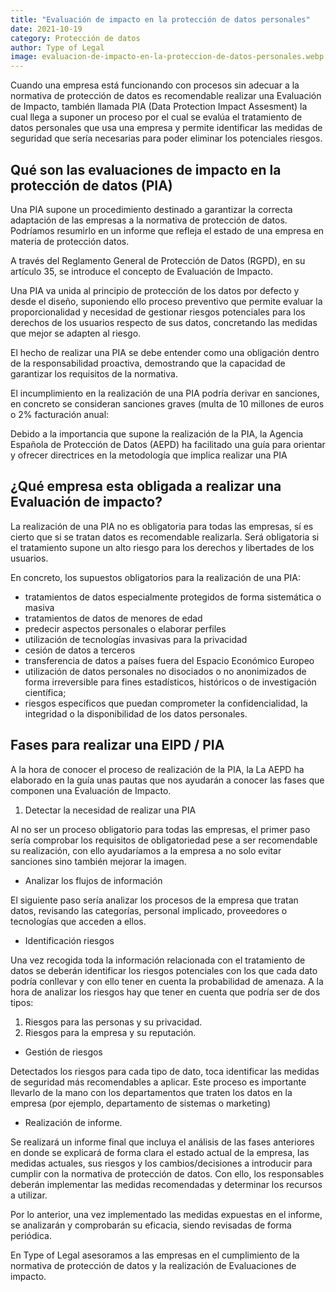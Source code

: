 ```yaml
---
title: "Evaluación de impacto en la protección de datos personales"
date: 2021-10-19
category: Protección de datos
author: Type of Legal
image: evaluacion-de-impacto-en-la-proteccion-de-datos-personales.webp
---
```


Cuando una empresa está funcionando con procesos sin adecuar a la normativa de protección de datos es recomendable realizar una Evaluación de Impacto, también llamada PIA (Data Protection Impact Assesment) la cual llega a suponer un proceso por el cual se evalúa el tratamiento de datos personales que usa una empresa y permite identificar las medidas de seguridad que sería necesarias para poder eliminar los potenciales riesgos.

**Qué son las evaluaciones de impacto en la protección de datos (PIA)**
-----------------------------------------------------------------------

Una PIA supone un procedimiento destinado a garantizar la correcta adaptación de las empresas a la normativa de protección de datos. Podríamos resumirlo en un informe que refleja el estado de una empresa en materia de protección datos.

A través del Reglamento General de Protección de Datos (RGPD), en su artículo 35, se introduce el concepto de Evaluación de Impacto.

Una PIA va unida al principio de protección de los datos por defecto y desde el diseño, suponiendo ello proceso preventivo que permite evaluar la proporcionalidad y necesidad de gestionar riesgos potenciales para los derechos de los usuarios respecto de sus datos, concretando las medidas que mejor se adapten al riesgo.

El hecho de realizar una PIA se debe entender como una obligación dentro de la responsabilidad proactiva, demostrando que la capacidad de garantizar los requisitos de la normativa.

El incumplimiento en la realización de una PIA podría derivar en sanciones, en concreto se consideran sanciones graves (multa de 10 millones de euros o 2% facturación anual:

Debido a la importancia que supone la realización de la PIA, la Agencia Española de Protección de Datos (AEPD) ha facilitado una guía para orientar y ofrecer directrices en la metodología que implica realizar una PIA

**¿Qué empresa esta obligada a realizar una Evaluación de impacto?**
--------------------------------------------------------------------

La realización de una PIA no es obligatoria para todas las empresas, sí es cierto que si se tratan datos es recomendable realizarla. Será obligatoria si el tratamiento supone un alto riesgo para los derechos y libertades de los usuarios.

En concreto, los supuestos obligatorios para la realización de una PIA:

*   tratamientos de datos especialmente protegidos de forma sistemática o masiva
*   tratamientos de datos de menores de edad
*   predecir aspectos personales o elaborar perfiles
*   utilización de tecnologías invasivas para la privacidad
*   cesión de datos a terceros
*   transferencia de datos a países fuera del Espacio Económico Europeo
*   utilización de datos personales no disociados o no anonimizados de forma irreversible para fines estadísticos, históricos o de investigación científica;
*   riesgos específicos que puedan comprometer la confidencialidad, la integridad o la disponibilidad de los datos personales.

**Fases para realizar una EIPD / PIA**
--------------------------------------

A la hora de conocer el proceso de realización de la PIA, la La AEPD ha elaborado en la guía unas pautas que nos ayudarán a conocer las fases que componen una Evaluación de Impacto.

1.  Detectar la necesidad de realizar una PIA

Al no ser un proceso obligatorio para todas las empresas, el primer paso sería comprobar los requisitos de obligatoriedad pese a ser recomendable su realización, con ello ayudaríamos a la empresa a no solo evitar sanciones sino también mejorar la imagen.

*   Analizar los flujos de información

El siguiente paso sería analizar los procesos de la empresa que tratan datos, revisando las categorías, personal implicado, proveedores o tecnologías que acceden a ellos.

*   Identificación riesgos

Una vez recogida toda la información relacionada con el tratamiento de datos se deberán identificar los riesgos potenciales con los que cada dato podría conllevar y con ello tener en cuenta la probabilidad de amenaza. A la hora de analizar los riesgos hay que tener en cuenta que podría ser de dos tipos:

1.  Riesgos para las personas y su privacidad.
2.  Riesgos para la empresa y su reputación.

*   Gestión de riesgos

Detectados los riesgos para cada tipo de dato, toca identificar las medidas de seguridad más recomendables a aplicar. Este proceso es importante llevarlo de la mano con los departamentos que traten los datos en la empresa (por ejemplo, departamento de sistemas o marketing)

*   Realización de informe.

Se realizará un informe final que incluya el análisis de las fases anteriores en donde se explicará de forma clara el estado actual de la empresa, las medidas actuales, sus riesgos y los cambios/decisiones a introducir para cumplir con la normativa de protección de datos. Con ello, los responsables deberán implementar las medidas recomendadas y determinar los recursos a utilizar.

Por lo anterior, una vez implementado las medidas expuestas en el informe, se analizarán y comprobarán su eficacia, siendo revisadas de forma periódica.

En Type of Legal asesoramos a las empresas en el cumplimiento de la normativa de protección de datos y la realización de Evaluaciones de impacto.
